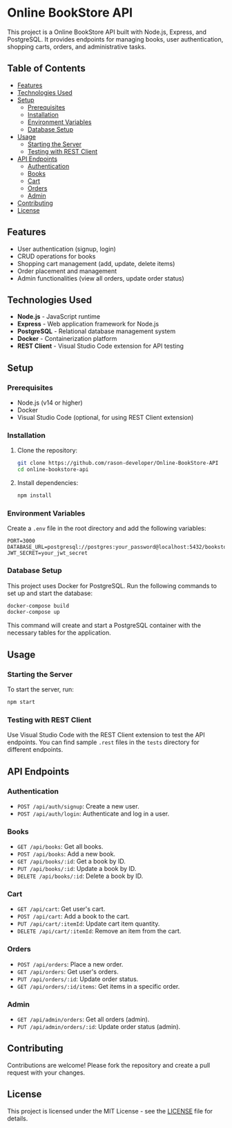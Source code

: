 
# Online BookStore API

This project is a Online BookStore API built with Node.js, Express, and PostgreSQL. It provides endpoints for managing books, user authentication, shopping carts, orders, and administrative tasks.

## Table of Contents

- [Features](#features)
- [Technologies Used](#technologies-used)
- [Setup](#setup)
  - [Prerequisites](#prerequisites)
  - [Installation](#installation)
  - [Environment Variables](#environment-variables)
  - [Database Setup](#database-setup)
- [Usage](#usage)
  - [Starting the Server](#starting-the-server)
  - [Testing with REST Client](#testing-with-rest-client)
- [API Endpoints](#api-endpoints)
  - [Authentication](#authentication)
  - [Books](#books)
  - [Cart](#cart)
  - [Orders](#orders)
  - [Admin](#admin)
- [Contributing](#contributing)
- [License](#license)

## Features

- User authentication (signup, login)
- CRUD operations for books
- Shopping cart management (add, update, delete items)
- Order placement and management
- Admin functionalities (view all orders, update order status)

## Technologies Used

- **Node.js** - JavaScript runtime
- **Express** - Web application framework for Node.js
- **PostgreSQL** - Relational database management system
- **Docker** - Containerization platform
- **REST Client** - Visual Studio Code extension for API testing

## Setup

### Prerequisites

- Node.js (v14 or higher)
- Docker
- Visual Studio Code (optional, for using REST Client extension)

### Installation

1. Clone the repository:

   ```bash
   git clone https://github.com/rason-developer/Online-BookStore-API
   cd online-bookstore-api
   ```

2. Install dependencies:

   ```bash
   npm install
   ```

### Environment Variables

Create a `.env` file in the root directory and add the following variables:

```plaintext
PORT=3000
DATABASE_URL=postgresql://postgres:your_password@localhost:5432/bookstore_db
JWT_SECRET=your_jwt_secret
```

### Database Setup

This project uses Docker for PostgreSQL. Run the following commands to set up and start the database:

```bash
docker-compose build
docker-compose up
```

This command will create and start a PostgreSQL container with the necessary tables for the application.

## Usage

### Starting the Server

To start the server, run:

```bash
npm start
```

### Testing with REST Client

Use Visual Studio Code with the REST Client extension to test the API endpoints. You can find sample `.rest` files in the `tests` directory for different endpoints.

## API Endpoints

### Authentication

- `POST /api/auth/signup`: Create a new user.
- `POST /api/auth/login`: Authenticate and log in a user.

### Books

- `GET /api/books`: Get all books.
- `POST /api/books`: Add a new book.
- `GET /api/books/:id`: Get a book by ID.
- `PUT /api/books/:id`: Update a book by ID.
- `DELETE /api/books/:id`: Delete a book by ID.

### Cart

- `GET /api/cart`: Get user's cart.
- `POST /api/cart`: Add a book to the cart.
- `PUT /api/cart/:itemId`: Update cart item quantity.
- `DELETE /api/cart/:itemId`: Remove an item from the cart.

### Orders

- `POST /api/orders`: Place a new order.
- `GET /api/orders`: Get user's orders.
- `PUT /api/orders/:id`: Update order status.
- `GET /api/orders/:id/items`: Get items in a specific order.

### Admin

- `GET /api/admin/orders`: Get all orders (admin).
- `PUT /api/admin/orders/:id`: Update order status (admin).

## Contributing

Contributions are welcome! Please fork the repository and create a pull request with your changes.

## License

This project is licensed under the MIT License - see the [LICENSE](LICENSE) file for details.

